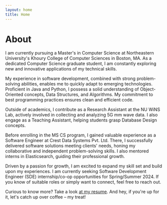 ```yaml
---
layout: home
title: Home
---
```


# About

I am currently pursuing a Master's in Computer Science at Northeastern University's Khoury College of Computer Sciences in Boston, MA. As a dedicated Computer Science graduate student, I am constantly exploring new and innovative applications of my technical skills.

My experience in software development, combined with strong problem-solving abilities, enables me to quickly adapt to emerging technologies. Proficient in Java and Python, I possess a solid understanding of Object-Oriented concepts, Data Structures, and Algorithms. My commitment to best programming practices ensures clean and efficient code.

Outside of academics, I contribute as a Research Assistant at the NU WiNS Lab, actively involved in collecting and analyzing 5G mm wave data. I also engage as a Teaching Assistant, helping students grasp Database Design concepts.

Before enrolling in the MS CS program, I gained valuable experience as a Software Engineer at Crest Data Systems Pvt. Ltd. There, I successfully delivered software solutions meeting clients' needs, honing my collaborative and independent problem-solving skills. I also mentored interns in Elasticsearch, guiding their professional growth.

Driven by a passion for growth, I am excited to expand my skill set and build upon my experiences. I am currently seeking Software Development Engineer (SDE) internship/co-op opportunities for Spring/Summer 2024. If you know of suitable roles or simply want to connect, feel free to reach out.

Curious to know more? Take a look [at my resume](/cv). And hey, if you're up for it, let's catch up over coffee – my treat!

<!-- The theme also ships with a blog: [click here](/posts) to scroll posts from the most recent. Finally, [click here](/404) to see a page that can't be found.

By default, the theme only contains these few pages in order to stay lean and flexible. However, it can be easily extended to accommodate more pages, [collections](https://jekyllrb.com/docs/collections/), [categories, and tags](https://jekyllrb.com/docs/posts/#tags-and-categories).

Below is a list of blog posts included for illustrative purposes. Make sure to delete or modify them before deploying your website.

{% include archive.html %}
-->